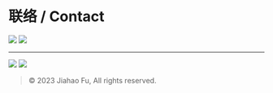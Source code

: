 # 联络 / Contact

[![](https://img.shields.io/badge/微信-WECHAT-000000.svg?style=for-the-badge&logo=wechat&logoColor=white&labelColor=4CAF50&color=C8E6C9)](https://user-images.githubusercontent.com/95170151/193442385-9aff9459-6589-4786-8b9e-2e7d91389e2d.jpg)
[![](https://img.shields.io/badge/-QQ-13A1E3.svg?style=for-the-badge&logo=tencentqq&logoColor=white)](https://qm.qq.com/cgi-bin/qm/qr?k=Y_RjBS4iz1RGN5oFs2_ZPsaVnd2THFao&noverify=0)

---

[![](https://img.shields.io/badge/电报-Telegram-000000.svg?style=for-the-badge&logo=telegram&logoColor=white&labelColor=03A9F4&color=B3E5FC)](https://t.me/beixinti)
[![](https://img.shields.io/badge/电邮-Email-000000.svg?style=for-the-badge&logo=gmail&logoColor=white&labelColor=F44336&color=FFCDD2)](mailto:beixinti@foxmail.com)

> © 2023 Jiahao Fu, All rights reserved.  
